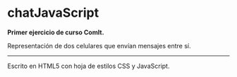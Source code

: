 # chatJavaScript

<b>Primer ejercicio de curso ComIt. </b>

Representación de dos celulares que envían mensajes entre sí.

<hr/>

Escrito en HTML5 con hoja de estilos CSS y JavaScript.
